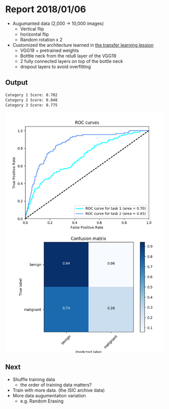 # Report 2018/01/06
* Augumanted data (2,000 -> 10,000 images)
  * Vertical flip
  * horizontal flip
  * Random rotation x 2
* Customized the architecture learned in [the transfer learning lession](https://github.com/udacity/deep-learning/tree/master/transfer-learning)
  * VGG19 + pretrained weights
  * Botttle neck from the relu6 layer of the VGG19
  * 2 fully connected layers on top of the bottle neck
  * dropout layers to avoid overfitting

## Output

```
Category 1 Score: 0.702
Category 2 Score: 0.848
Category 3 Score: 0.775
```

![](./roc_curves.png)
![](./confusion_matrix.png)

## Next

* Shuffle training data
  * the order of training data matters?
* Train with more data. (the ISIC archive data)
* More data augumentation variation
  * e.g. Random Erasing

